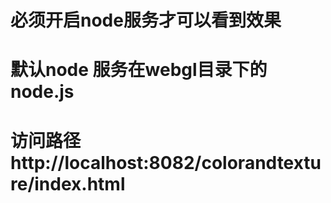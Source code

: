 # 必须开启node服务才可以看到效果
# 默认node 服务在webgl目录下的node.js
# 访问路径http://localhost:8082/colorandtexture/index.html